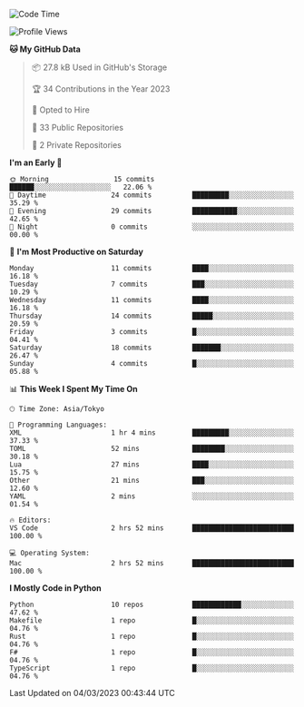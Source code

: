 <!--START_SECTION:waka-->
![Code Time](http://img.shields.io/badge/Code%20Time-597%20hrs%2033%20mins-blue)

![Profile Views](http://img.shields.io/badge/Profile%20Views-2-blue)

**🐱 My GitHub Data** 

> 📦 27.8 kB Used in GitHub's Storage 
 > 
> 🏆 34 Contributions in the Year 2023
 > 
> 💼 Opted to Hire
 > 
> 📜 33 Public Repositories 
 > 
> 🔑 2 Private Repositories 
 > 
**I'm an Early 🐤** 

```text
🌞 Morning                15 commits          ██████░░░░░░░░░░░░░░░░░░░   22.06 % 
🌆 Daytime                24 commits          █████████░░░░░░░░░░░░░░░░   35.29 % 
🌃 Evening                29 commits          ███████████░░░░░░░░░░░░░░   42.65 % 
🌙 Night                  0 commits           ░░░░░░░░░░░░░░░░░░░░░░░░░   00.00 % 
```
📅 **I'm Most Productive on Saturday** 

```text
Monday                   11 commits          ████░░░░░░░░░░░░░░░░░░░░░   16.18 % 
Tuesday                  7 commits           ███░░░░░░░░░░░░░░░░░░░░░░   10.29 % 
Wednesday                11 commits          ████░░░░░░░░░░░░░░░░░░░░░   16.18 % 
Thursday                 14 commits          █████░░░░░░░░░░░░░░░░░░░░   20.59 % 
Friday                   3 commits           █░░░░░░░░░░░░░░░░░░░░░░░░   04.41 % 
Saturday                 18 commits          ███████░░░░░░░░░░░░░░░░░░   26.47 % 
Sunday                   4 commits           █░░░░░░░░░░░░░░░░░░░░░░░░   05.88 % 
```


📊 **This Week I Spent My Time On** 

```text
🕑︎ Time Zone: Asia/Tokyo

💬 Programming Languages: 
XML                      1 hr 4 mins         █████████░░░░░░░░░░░░░░░░   37.33 % 
TOML                     52 mins             ████████░░░░░░░░░░░░░░░░░   30.18 % 
Lua                      27 mins             ████░░░░░░░░░░░░░░░░░░░░░   15.75 % 
Other                    21 mins             ███░░░░░░░░░░░░░░░░░░░░░░   12.60 % 
YAML                     2 mins              ░░░░░░░░░░░░░░░░░░░░░░░░░   01.54 % 

🔥 Editors: 
VS Code                  2 hrs 52 mins       █████████████████████████   100.00 % 

💻 Operating System: 
Mac                      2 hrs 52 mins       █████████████████████████   100.00 % 
```

**I Mostly Code in Python** 

```text
Python                   10 repos            ████████████░░░░░░░░░░░░░   47.62 % 
Makefile                 1 repo              █░░░░░░░░░░░░░░░░░░░░░░░░   04.76 % 
Rust                     1 repo              █░░░░░░░░░░░░░░░░░░░░░░░░   04.76 % 
F#                       1 repo              █░░░░░░░░░░░░░░░░░░░░░░░░   04.76 % 
TypeScript               1 repo              █░░░░░░░░░░░░░░░░░░░░░░░░   04.76 % 
```




 Last Updated on 04/03/2023 00:43:44 UTC
<!--END_SECTION:waka-->
